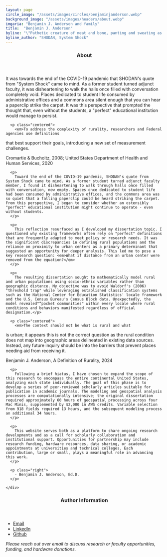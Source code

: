 ```yaml
---
layout: page
circle_image: "/assets/images/circles/benjaminjanderson.webp"
background_image: "/assets/images/headers/about.webp"
imgaria: "Benjamin J. Anderson and family"
title:  "Benjamin J. Anderson"
byline: "\"Pathetic creature of meat and bone, panting and sweating as you run through my corridors, how can you hope to challenge a perfect, immortal machine?\""
byline_author: "SHODAN, System Shock"
---
```


<section class="content grid two-thirds">
  <div class="dark-bg">
    <header>
      <h3>About</h3>
    </header>
    <div>
      <p>
        It was towards the end of the COVID-19 pandemic that SHODAN's quote from "System Shock" came to mind. As a former student turned adjunct faculty, it was disheartening to walk the halls once filled with conversation completely void. Places dedicated to student life consumed by administrative offices and a commons area silent enough that you can hear a paperclip strike the carpet. It was this perspective that prompted the thought that, even without the students, a "perfect" educational institution would manage to persist.
      </p>

      <p class="centered">
        <em>To address the complexity of rurality, researchers and Federal agencies use definitions
that best support their goals, introducing a new set of measurement challenges.</em>
      </p>
      <p class="right">Cromartie &
Bucholtz, 2008; United States Department of Health and Human Services, 2020</p>

      <p>
        Toward the end of the COVID-19 pandemic, SHODAN's quote from System Shock came to mind. As a former student turned adjunct faculty member, I found it disheartening to walk through halls once filled with conversation, now empty. Spaces once dedicated to student life had been consumed by administrative offices, and the commons area was so quiet that a falling paperclip could be heard striking the carpet. From this perspective, I began to consider whether an ostensibly "perfect" educational institution might continue to operate - even without students.
      </p>

      <p>
        This reflection resurfaced as I developed my dissertation topic. I questioned why existing frameworks often rely on "perfect" definitions that are frequently adapted to meet policy or research needs. It was the significant discrepancies in defining rural populations and the reliance on proximity to urban centers as a primary determinant that suggested an opportunity for deeper analysis. This led me to pose a key research question: <em>What if distance from an urban center were removed from the equation?</em>
      </p>

      <p>
        The resulting dissertation sought to mathematically model rural and urban populations using socio-ethnic variables rather than geographic distance. My objective was to avoid Waldorf's (2006) "threshold trap" while leveraging established classification systems such as the National Center for Education Statistics' locale framework and the U.S. Census Bureau's Census Block data. Unexpectedly, the model revealed"“pocket communities" within every locale where rural conditions and behaviors manifested regardless of official designation.</p>

      <p class="centered">
        <em>The context should not be what is rural and what
is urban; it appears this is not the correct question as the rural condition does not map into
geographic areas delineated in existing data sources. Instead, any future inquiry should be into
the barriers that prevent places needing aid from receiving it.</em>
      </p>
      <p class="right">
        Benjamin J. Anderson, A Definition of Rurality, 2024
      </p>

      <p>
        Following a brief hiatus, I have chosen to expand the scope of this research to encompass the entire continental United States, analyzing each state individually. The goal of this phase is to develop a series of peer-reviewed scholarly articles suitable for publication in academic journals. The modeling and geospatial analysis processes are computationally intensive; the original dissertation required approximately 60 hours of geospatial processing across four Mac Minis, supplemented by $2,000 in AWS credits. Variable selection from 918 fields required 13 hours, and the subsequent modeling process an additional 34 hours.
      </p>

      <p>
        This website serves both as a platform to share ongoing research developments and as a call for scholarly collaboration and institutional support. Opportunities for partnership may include research funding, hardware resources, data sharing, or academic appointments at universities and technical colleges. Each contribution, large or small, plays a meaningful role in advancing this work.
      </p>

      <p class="right">
        - Benjamin J. Anderson, Ed.D.
      </p>

    </div>
  </div>
  <div class="dark-bg">
    <header class="centered">
      <h3>Author Information</h3>
    </header>
    <div>
      <ul class="grid small">
        <li>
          <a href="mailto:ben@definingrural.com" target="_blank"><span class="icon fa-solid fa-envelope"></span> Email</a>
        </li>
        <li>
          <a href="https://www.linkedin.com/in/vandise" target="_blank"><span class="fa-solid fa-file"></span> LinkedIn</a>
        </li>
        <li>
          <a href="https://github.com/Defining-Rural" target="_blank"><span class="fa-brands fa-github"></span> Github</a>
        </li>
      </ul>
      <p class="centered"><em>Please reach out over email to discuss research or faculty opportunities, funding, and hardware donations.</em></p>
    </div>
  </div>
</section>